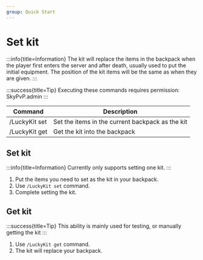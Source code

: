 ```yaml
---
group: Quick Start
---
```


# Set kit

:::info{title=Information}
The kit will replace the items in the backpack when the player first enters the server and after death, usually used to put the initial equipment. The position of the kit items will be the same as when they are given.
:::

:::success{title=Tip}
Executing these commands requires permission: SkyPvP.admin
:::

| Command       | Description                                      |
| ------------- | ------------------------------------------------ |
| /LuckyKit set | Set the items in the current backpack as the kit |
| /LuckyKit get | Get the kit into the backpack                    |

## Set kit

:::info{title=Information}
Currently only supports setting one kit.
:::

1. Put the items you need to set as the kit in your backpack.
2. Use `/LuckyKit set` command.
3. Complete setting the kit.

## Get kit

:::success{title=Tip}
This ability is mainly used for testing, or manually getting the kit
:::

1. Use `/LuckyKit get` command.
2. The kit will replace your backpack.
